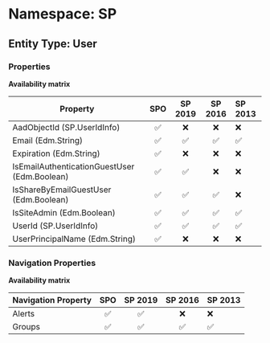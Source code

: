 # Namespace: SP

## Entity Type: User

### Properties

**Availability matrix**

Property | SPO | SP 2019 | SP 2016 | SP 2013
----------|:---:|:-------:|:-------:|:-------
AadObjectId (SP.UserIdInfo) | ✅ | ❌ | ❌ | ❌
Email (Edm.String) | ✅ | ✅ | ✅ | ✅
Expiration (Edm.String) | ✅ | ❌ | ❌ | ❌
IsEmailAuthenticationGuestUser (Edm.Boolean) | ✅ | ✅ | ❌ | ❌
IsShareByEmailGuestUser (Edm.Boolean) | ✅ | ✅ | ✅ | ❌
IsSiteAdmin (Edm.Boolean) | ✅ | ✅ | ✅ | ✅
UserId (SP.UserIdInfo) | ✅ | ✅ | ✅ | ✅
UserPrincipalName (Edm.String) | ✅ | ❌ | ❌ | ❌

### Navigation Properties

**Availability matrix**

Navigation Property | SPO | SP 2019 | SP 2016 | SP 2013
----------|:---:|:-------:|:-------:|:-------
Alerts | ✅ | ✅ | ❌ | ❌
Groups | ✅ | ✅ | ✅ | ✅
